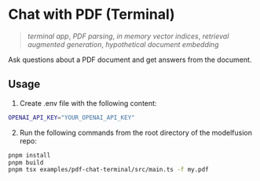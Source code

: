 # Chat with PDF (Terminal)

> _terminal app_, _PDF parsing_, _in memory vector indices_, _retrieval augmented generation_, _hypothetical document embedding_

Ask questions about a PDF document and get answers from the document.

## Usage

1. Create .env file with the following content:

```sh
OPENAI_API_KEY="YOUR_OPENAI_API_KEY"
```

2. Run the following commands from the root directory of the modelfusion repo:

```sh
pnpm install
pnpm build
pnpm tsx examples/pdf-chat-terminal/src/main.ts -f my.pdf
```

